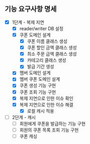 ## 기능 요구사항 명세

- [X] 1단계 - 복제 지연
  - [X] reader/writer DB 설정
  - [X] 쿠폰 도메인 설계
    - [X] 쿠폰 이름 클래스 생성
    - [X] 쿠폰 할인 금액 클래스 생성
    - [X] 최소 주문 금액 클래스 생성
    - [X] 카테고리 클래스 생성
    - [X] 발급 기간 생성
  - [X] 멤버 도메인 설계
  - [X] 멤버 쿠폰 도메인 설계
  - [X] 쿠폰 생성 기능 구현
  - [X] 쿠폰 조회 기능 구현
  - [X] 복제 지연으로 인한 이슈 확인
  - [X] 복제 지연으로 인한 이슈 해결
    - [X] 로컬 캐시 적용
- [ ] 2단계 - 캐시
  - [ ] 회원에게 쿠폰을 발급하는 기능 구현
  - [ ] 회원의 쿠폰 목록 조회 기능 구현
  - [ ] 쿠폰 캐싱
